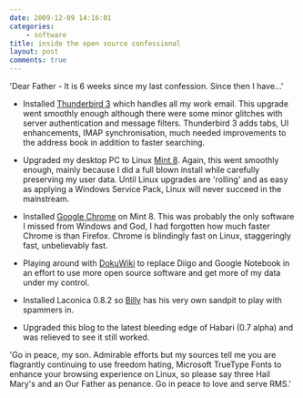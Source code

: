 ```yaml
---
date: 2009-12-09 14:16:01
categories:
    - software
title: inside the open source confessional
layout: post
comments: true
---
```

'Dear Father - It is 6 weeks since my last confession. Since then I
have...'

-   Installed [Thunderbird
    3](http://www.mozillamessaging.com/en-US/thunderbird/3.0/releasenotes/)
    which handles all my work email. This upgrade went smoothly enough
    although there were some minor glitches with server authentication
    and message filters. Thunderbird 3 adds tabs, UI enhancements, IMAP
    synchronisation, much needed improvements to the address book in
    addition to faster searching.

-   Upgraded my desktop PC to Linux [Mint
    8](http://www.linuxmint.com/blog/?p=1155). Again, this went smoothly
    enough, mainly because I did a full blown install while carefully
    preserving my user data. Until Linux upgrades are 'rolling' and as
    easy as applying a Windows Service Pack, Linux will never succeed in
    the mainstream.

-   Installed [Google
    Chrome](http://www.google.com/chrome?platform=linux&hl=en) on Mint
    8. This was probably the only software I missed from Windows and
    God, I had forgotten how much faster Chrome is than Firefox. Chrome
    is blindingly fast on Linux, staggeringly fast, unbelievably fast.

-   Playing around with [DokuWiki](http://www.dokuwiki.org/dokuwiki) to
    replace Diigo and Google Notebook in an effort to use more open
    source software and get more of my data under my control.

-   Installed Laconica 0.8.2 so
    [Billy](http://www.nbrightside.com/laconica/index.php/billy) has his
    very own sandpit to play with spammers in.

-   Upgraded this blog to the latest bleeding edge of Habari (0.7 alpha)
    and was relieved to see it still worked.

'Go in peace, my son. Admirable efforts but my sources tell me you are
flagrantly continuing to use freedom hating, Microsoft TrueType Fonts to
enhance your browsing experience on Linux, so please say three Hail
Mary's and an Our Father as penance. Go in peace to love and serve RMS.'
